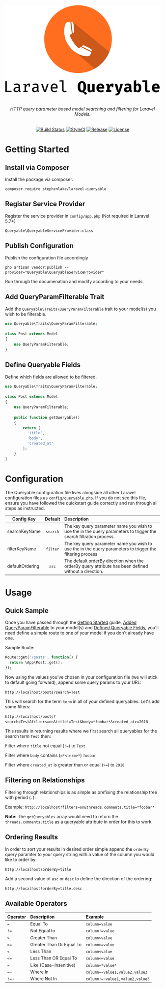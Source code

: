 <h6 align="center">
    <img src="https://raw.githubusercontent.com/stephenlake/laravel-queryable/master/docs/assets/laravel-queryable.png"/>
</h6>

<h6 align="center">
    HTTP query parameter based model searching and filtering for Laravel Models.
</h6>

<p align="center">
<a href="https://travis-ci.org/stephenlake/laravel-queryable"><img src="https://img.shields.io/travis/stephenlake/laravel-queryable/master.svg?style=flat-square" alt="Build Status"></a>
<a href="https://github.styleci.io/repos/149042065"><img src="https://github.styleci.io/repos/148940371/shield?branch=master&style=flat-square" alt="StyleCI"></a>
<a href="https://github.com/stephenlake/laravel-queryable"><img src="https://img.shields.io/github/release/stephenlake/laravel-queryable.svg?style=flat-square" alt="Release"></a>
<a href="https://github.com/stephenlake/laravel-queryable/LICENSE.md"><img src="https://img.shields.io/badge/license-MIT-brightgreen.svg?style=flat-square" alt="License"></a>
</p>

# Getting Started

## Install via Composer

Install the package via composer.

    composer require stephenlake/laravel-queryable

## Register Service Provider

Register the service provider in `config/app.php` (Not required in Laravel 5.7+)

    Queryable\QueryableServiceProvider:class

## Publish Configuration

Publish the configuration file accordingly

    php artisan vendor:publish --provider="Queryable\QueryableServiceProvider"

Run through the documenation and modify according to your needs.

## Add QueryParamFilterable Trait

Add the `Queryable\Traits\QueryParamFilterable` trait to your model(s) you wish to be filterable.

```php
use Queryable\Traits\QueryParamFilterable;

class Post extends Model
{
    use QueryParamFilterable;
}
```

## Define Queryable Fields

Define which fields are allowed to be filtered.

```php
use Queryable\Traits\QueryParamFilterable;

class Post extends Model
{
    use QueryParamFilterable;

    public function getQueryable()
    {
        return [
          'title',
          'body',
          'created_at'
        ];
    }
}
```

# Configuration

The Queryable configuration file lives alongside all other Laravel configuration files as `config/queryable.php`. If you do not see this file, ensure you have followed the quickstart guide correctly and run through all steps as instructed.

| Config Key      |  Default | Description                                                                                                        |
| --------------- | :------: | :----------------------------------------------------------------------------------------------------------------- |
| searchKeyName   | `search` | The key query parameter name you wish to use the in the query parameters to trigger the search filtration process. |
| filterKeyName   | `filter` | The key query parameter name you wish to use the in the query parameters to trigger the filtering process          |
| defaultOrdering |   `asc`  | The default orderBy direction when the orderBy query attribute has been defined without a direction.               |

# Usage

## Quick Sample

Once you have passed through the [Getting Started](#getting-started) guide, [Added QueryParamFilterable](#add-queryparamfilterable-trait) to your model(s) and [Defined Queryable Fields](#define-queryable-frields), you'll need define a simple route to one of your model if you don't already have one.

Sample Route:

```php
Route::get('/posts', function() {
  return \App\Post::get();
});
```

Now using the values you've chosen in your configuration file (we will stick to default going forward), append some query params to your URL:

`http://localhost/posts?search=Test`

This will search for the term `term` in all of your defined queryables. Let's add some filters:

`http://localhost/posts?search=Test&filters=on&title!=Test&body=*foobar*&created_at>=2018`

This results in returning results where we first search all queryables for the search term `Test` then:

Filter where `title` not equal (`!=`) to `Test`

Filter where `body` contains (`=*<term>*`) `foobar`

Filter where `created_at` is greater than or equal (`>=`) to `2018`

## Filtering on Relationships

Filtering through relationships is as simple as prefixing the relationship tree with period (`.`):

Example:
`http://localhost?filters=on&threads.comments.title=*foobar*`

**Note:** The `getQueryables` array would need to return the `threads.comments.title` as a queryable attribute in order for this to work.

## Ordering Results

In order to sort your results in desired order simple append the `orderBy` query paramter to your query string with a value of the column you would like to order by:

`http://localhost?orderBy=title`

Add a second value of `asc` or `desc` to define the direction of the ordering:

`http://localhost?orderBy=title,desc`

## Available Operators

| Operator | Description              | Example                         |
| -------- | :----------------------- | :------------------------------ |
| `=`      | Equal To                 | `column=value`                  |
| `!=`     | Not Equal to             | `column!=value`                 |
| `>`      | Greater Than             | `column>value`                  |
| `>=`     | Greater Than Or Equal To | `column>=value`                 |
| `<`      | Less Than                | `column<value`                  |
| `<=`     | Less Than OR Equal To    | `column<=value`                 |
| `=`      | Like (Case-Insenitive)   | `column=*value*`                |
| `=~`     | Where In                 | `column=~value1,value2,value3`  |
| `!=~`    | Where Not In             | `column!=~value1,value2,value3` |
